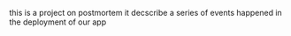 this is a project on postmortem
it decscribe a series of events happened in the deployment of our app
